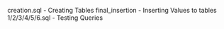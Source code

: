 creation.sql - Creating Tables
final_insertion - Inserting Values to tables
1/2/3/4/5/6.sql - Testing Queries
